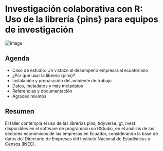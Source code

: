 # Investigación colaborativa con R: Uso de la librería {pins} para equipos de investigación

![image](https://user-images.githubusercontent.com/58230734/198349113-9b67bda3-a487-43f7-a0d8-ed253ae41a90.png)

## Agenda

* Caso de estudio: Un vistazo al desempeño empresarial ecuatoriano
* ¿Por qué usar la librería {pins}?
* Instalación y preparación del ambiente de trabajo
* Datos, metadatos y más metadatos
* Referencias y documentación
* Agradecimientos


## Resumen 

El taller contempla el uso de las librerias pins, tidyverse, gt, rvest disponibles en el software de programaci+on RStudio, en el análisis de los sectores económicos de las empresas en Ecuador, considerando la base de datos del Directorio de Empresas del Instituto Nacional de Estadísticas y Censos (INEC).
